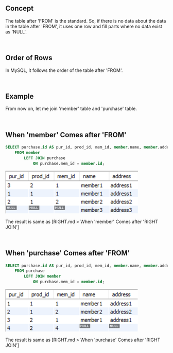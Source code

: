 ## Concept

The table after 'FROM' is the standard. So, if there is no data about the data in the table after 'FROM', it uses one row and fill parts where no data exist as 'NULL'.

&nbsp;

## Order of Rows

In MySQL, it follows the order of the table after 'FROM'.

&nbsp;

## Example

From now on, let me join 'member' table and 'purchase' table.

&nbsp;

## When 'member' Comes after 'FROM'

```sql
SELECT purchase.id AS pur_id, prod_id, mem_id, member.name, member.address
	FROM member
		LEFT JOIN purchase
			ON purchase.mem_id = member.id;
```

![](left_from-member.png)

The result is same as [RIGHT.md > When 'member' Comes after 'RIGHT JOIN']

&nbsp;

## When 'purchase' Comes after 'FROM'

```sql
SELECT purchase.id AS pur_id, prod_id, mem_id, member.name, member.address
	FROM purchase
		LEFT JOIN member
			ON purchase.mem_id = member.id;
```

![](left_from-purchase.png)

The result is same as [RIGHT.md > When 'purchase' Comes after 'RIGHT JOIN']
